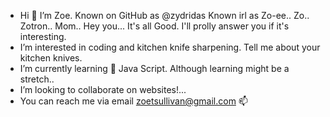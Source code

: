 - Hi 👋 I’m Zoe. Known on GitHub as @zydridas Known irl as Zo-ee.. Zo.. Zotron.. Mom.. Hey you... It's all Good. I'll prolly answer you if it's interesting. 
- I’m interested in coding and kitchen knife sharpening. Tell me about your kitchen knives. 
- I’m currently learning 🌱 Java Script. Although learning might be a stretch.. 
- I’m looking to collaborate on websites!...
- You can reach me via email <zoetsullivan@gmail.com> 📫

<!---
zydridas/zydridas is a ✨ special ✨ repository because its `README.md` (this file) appears on your GitHub profile.
You can click the Preview link to take a look at your changes.
--->
